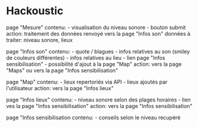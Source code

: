 # Hackoustic

page "Mesure"
  contenu:
    - visualisation du niveau sonore
    - bouton submit
  action: traitement des données renvoyé vers la page "Infos son"
  données à traiter: niveau sonore, lieux
  
  
page "Infos son"
  contenu: 
    - quote / blagues
    - infos relatives au son (smiley de couleurs différentes)
    - infos relatives au lieu
    - lien page "Infos sensibilisation"
    - possibilité d'ajout à la page "Map"
  action: vers la page "Maps" ou vers la page "Infos sensibilisation"
  
page "Map"
  contenu:
    - lieux repertoriés via API
    - lieux ajoutés par l'utilisateur
  action: vers la page "Infos lieux"

  
page "Infos lieux"
  contenu:
    - niveau sonore selon des plages horaires
    - lien ves la page "Infos sensibilisation"
  action: vers la page "Infos sensibilisation"

  
page "Infos sensibilisation
  contenu:
    - conseils selon le niveau recupéré
  
